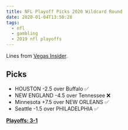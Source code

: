 ```yaml
---
title: NFL Playoff Picks 2020 Wildcard Round
date: 2020-01-04T13:50:28
tags:
  - nfl
  - gambling
  - 2019 nfl playoffs
---
```


Lines from [Vegas Insider](http://www.vegasinsider.com/nfl/matchups/matchups.cfm/week/18/season/2019).

## Picks

- HOUSTON -2.5 over Buffalo ✅
- NEW ENGLAND -4.5 over Tennessee ❌
- Minnesota +7.5 over NEW ORLEANS ✅
- Seattle -1.5 over PHILADELPHIA ✅

**[Playoffs: 3-1](/tags/2019-nfl-playoffs)**
